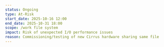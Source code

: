 ```yaml
---
status: Ongoing
type: At-Risk
start_date: 2025-10-16 12:00
end_date: 2025-10-31 18:00
scope: /work file system
impact: Risk of unexpected I/O performance issues
reason: Commissioning/testing of new Cirrus hardware sharing same file system
---
```

